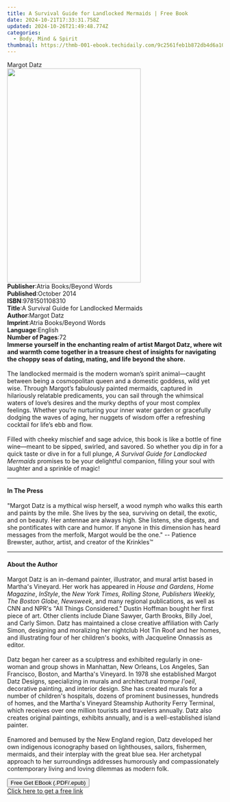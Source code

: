 ```yaml
---
title: A Survival Guide for Landlocked Mermaids | Free Book
date: 2024-10-21T17:33:31.758Z
updated: 2024-10-26T21:49:48.774Z
categories:
  - Body, Mind & Spirit
thumbnail: https://thmb-001-ebook.techidaily.com/9c2561feb1b872db4d6a10b3363b067f205df294f6ca9411951ab043ef578d77.jpg
---
```

<main id="book-container">
  <div class="flex flex-col">
    <div class="book-brief flex-1 py-6 px-4 sm:p-6 md:py-10 md:px-8">
      <!-- brief-->
      <div class="book-brief-main">Margot Datz</div>
    </div>
    <div
      class="book-meta-info flex-1 grid gap-4 col-start-1 col-end-3 row-start-1 sm:mb-6 sm:grid-cols-4 lg:gap-6 lg:col-start-2 lg:row-end-6 lg:row-span-6 lg:mb-0"
    >
      <div
        class="book-meta-info-left place-content-center mt-4 p-4 text-sm leading-6 col-start-2 col-span-2 dark:text-slate-400"
      >
        <img
          class="w-full h-500 object-cover rounded-lg sm:h-255 sm:col-span-2 lg:col-span-full"
          src="https://img-001-ebook.techidaily.com/58c5a8be5cc1d26e17f4f8164c7a9ef6489a7dd07b57a410933d1800132fc0f8.jpg"
          alt=""
          width="312"
          height="500"
        />
      </div>
      <div
        class="book-meta-info-right mt-2 col-start-1 row-start-2 col-span-3 self-center"
      >
        <!-- meta data  -->
        <div class="flex flex-col px-4 md:px-8">
          <div class="flex-1">
            <strong>Publisher</strong>:<span class="px-2"
              >Atria Books/Beyond Words</span
            >
          </div>
          <div class="flex-1">
            <strong>Published</strong>:<span class="px-2">October 2014</span>
          </div>
          <div class="flex-1">
            <strong>ISBN</strong>:<span class="px-2">9781501108310</span>
          </div>
          <div class="flex-1">
            <strong>Title</strong>:<span class="px-2"
              >A Survival Guide for Landlocked Mermaids</span
            >
          </div>
          <div class="flex-1">
            <strong>Author</strong>:<span class="px-2">Margot Datz</span>
          </div>
          <div class="flex-1">
            <strong>Imprint</strong>:<span class="px-2"
              >Atria Books/Beyond Words</span
            >
          </div>
          <div class="flex-1">
            <strong>Language</strong>:<span class="px-2">English</span>
          </div>
          <div class="flex-1">
            <strong>Number of Pages</strong>:<span class="px-2">72</span>
          </div>
        </div>
      </div>
    </div>
    <div class="book-description flex-1 py-6 px-4 sm:p-6 md:py-10 md:px-8">
      <div class="book-description-main">
        <div accordion-content="" id="description">
          <b
            >Immerse yourself in the enchanting realm of artist Margot Datz,
            where wit and warmth come together in a treasure chest of insights
            for navigating the choppy seas of dating, mating, and life beyond
            the shore.</b
          ><br /><br />The landlocked mermaid is the modern woman’s spirit
          animal—caught between being a cosmopolitan queen and a domestic
          goddess, wild yet wise. Through Margot’s fabulously painted mermaids,
          captured in hilariously relatable predicaments, you can sail through
          the whimsical waters of love’s desires and the murky depths of your
          most complex feelings. Whether you’re nurturing your inner water
          garden or gracefully dodging the waves of aging, her nuggets of wisdom
          offer a refreshing cocktail for life’s ebb and flow.<br />
          <br />Filled with cheeky mischief and sage advice, this book is like a
          bottle of fine wine—meant to be sipped, swirled, and savored. So
          whether you dip in for a quick taste or dive in for a full plunge,
          <i>A Survival Guide for Landlocked Mermaids</i> promises to be your
          delightful companion, filling your soul with laughter and a sprinkle
          of magic!
        </div>
        <div class="accordion-fader"></div>
      </div>
    </div>
    <div class="book-excerpts flex-1 py-6 px-4 sm:p-6 md:py-10 md:px-8">
      <!-- excerpts-->
      <div class="book-excerpts-main">
        <hr />
        <h4 class="placeholder placeholder-heading">
          <span>In The Press</span>
        </h4>
        <p>
          "Margot Datz is a mythical wisp herself, a wood nymph who walks this
          earth and paints by the mile. She lives by the sea, surviving on
          detail, the exotic, and on beauty. Her antennae are always high. She
          listens, she digests, and she pontificates with care and humor. If
          anyone in this dimension has heard messages from the merfolk, Margot
          would be the one." -- Patience Brewster, author, artist, and creator
          of the Krinkles™
        </p>
      </div>
    </div>
    <div class="book-about-author flex-1 py-6 px-4 sm:p-6 md:py-10 md:px-8">
      <!-- about author-->
      <div class="book-main-author-main">
        <hr />
        <h4 class="placeholder placeholder-heading">
          <span>About the Author</span>
        </h4>
        <p>
          Margot Datz is an in-demand painter, illustrator, and mural artist
          based in Martha's Vineyard. Her work has appeared in
          <i>House and Gardens</i>, <i>Home Magazine</i>, <i>InStyle</i>, the
          <i
            >New York Times, Rolling Stone, Publishers Weekly, The Boston Globe,
            Newsweek</i
          >, and many regional publications, as well as CNN and NPR's "All
          Things Considered." Dustin Hoffman bought her first piece of art.
          Other clients include Diane Sawyer, Garth Brooks, Billy Joel, and
          Carly Simon. Datz has maintained a close creative affiliation with
          Carly Simon, designing and moralizing her nightclub Hot Tin Roof and
          her homes, and illustrating four of her children's books, with
          Jacqueline Onnassis as editor.<br /><br />Datz began her career as a
          sculptress and exhibited regularly in one-woman and group shows in
          Manhattan, New Orleans, Los Angeles, San Francisco, Boston, and
          Martha's Vineyard. In 1978 she established Margot Datz Designs,
          specializing in murals and architectural <i>trompe l'oeil</i>,
          decorative painting, and interior design. She has created murals for a
          number of children's hospitals, dozens of prominent businesses,
          hundreds of homes, and the Martha's Vineyard Steamship Authority Ferry
          Terminal, which receives over one million tourists and travelers
          annually. Datz also creates original paintings, exhibits annually, and
          is a well-established island painter.<br />
          <br />Enamored and bemused by the New England region, Datz developed
          her own indigenous iconography based on lighthouses, sailors,
          fishermen, mermaids, and their interplay with the great blue sea. Her
          archetypal approach to her surroundings addresses humorously and
          compassionately contemporary living and loving dilemmas as modern
          folk.
        </p>
      </div>
    </div>
    <div class="book-free-get flex-1 py-6 px-4 sm:p-6 md:py-10 md:px-8">
      <button
        id="btn-free-get"
        class="bg-blue-500 hover:bg-blue-700 text-white font-bold py-2 px-4 rounded"
      >
        Free Get EBook (.PDF/.epub)
      </button>
      <div id="countdown-display" class="px-2 text-lg mt-2"></div>
      <a
        id="free-link"
        class="hidden bg-blue-500 hover:bg-blue-700 text-white font-bold py-2 px-4 rounded"
        href="https://www.ebooks.com/en-us/book/1810816/a-survival-guide-for-landlocked-mermaids/margot-datz/"
        target="_blank"
        >Click here to get a free link</a
      >
    </div>
    <script>
      let countdownTime = 0;
      let countdownInterval = null;
      document
        .getElementById('btn-free-get')
        .addEventListener('click', startCountdown);
      function startCountdown() {
        countdownTime = new Date().getTime() + 60000 * 3;
        countdownInterval = setInterval(updateCountdown, 1000);
        document.getElementById('btn-free-get').disabled = true;
        document
          .getElementById('btn-free-get')
          .classList.add('bg-gray-500', 'cursor-not-allowed');
      }
      function updateCountdown() {
        let currentTime = new Date().getTime();
        let timeLeft = countdownTime - currentTime;
        let secondsLeft = Math.floor(timeLeft / 1000);
        document.getElementById('countdown-display').innerHTML =
          `Remaining time: ${secondsLeft} seconds.`;
        if (secondsLeft <= 0) {
          clearInterval(countdownInterval);
          document.getElementById('btn-free-get').classList.add('hidden');
          document.getElementById('free-link').classList.remove('hidden');
          document.getElementById('countdown-display').innerHTML = '';
        }
      }
    </script>
  </div>
</main>

<ins class="adsbygoogle"
      style="display:block"
      data-ad-client="ca-pub-7571918770474297"
      data-ad-slot="8358498916"
      data-ad-format="auto"
      data-full-width-responsive="true"></ins>
    